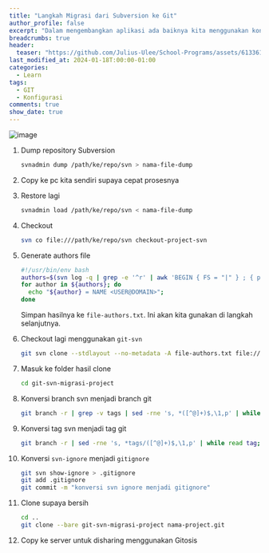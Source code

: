 ```yaml
---
title: "Langkah Migrasi dari Subversion ke Git"
author_profile: false
excerpt: "Dalam mengembangkan aplikasi ada baiknya kita menggunakan konsep versioning, baik sendiri atau pun tim."
breadcrumbs: true
header:
  teaser: "https://github.com/Julius-Ulee/School-Programs/assets/61336116/14c48bb6-cf27-420a-b694-218a6d3fc27c"
last_modified_at: 2024-01-18T:00:00-01:00
categories:
  - Learn
tags:
  - GIT
  - Konfigurasi
comments: true
show_date: true
---
```


![image](https://github.com/Julius-Ulee/School-Programs/assets/61336116/f47c9140-0cb4-48ca-a5fe-829dfc3592ce)

1. Dump repository Subversion
    ```bash
    svnadmin dump /path/ke/repo/svn > nama-file-dump
    ```

2. Copy ke pc kita sendiri supaya cepat prosesnya

3. Restore lagi
    ```bash
    svnadmin load /path/ke/repo/svn < nama-file-dump
    ```

4. Checkout
    ```bash
    svn co file:///path/ke/repo/svn checkout-project-svn
    ```

5. Generate authors file
    ```bash
    #!/usr/bin/env bash
    authors=$(svn log -q | grep -e '^r' | awk 'BEGIN { FS = "|" } ; { print $2 }' | sort | uniq)
    for author in ${authors}; do
      echo "${author} = NAME <USER@DOMAIN>";
    done
    ```
    Simpan hasilnya ke `file-authors.txt`. Ini akan kita gunakan di langkah selanjutnya. 

6. Checkout lagi menggunakan `git-svn`
    ```bash
    git svn clone --stdlayout --no-metadata -A file-authors.txt file:///path/ke/repo git-svn-migrasi-project
    ```

7. Masuk ke folder hasil clone
    ```bash
    cd git-svn-migrasi-project
    ```

8. Konversi branch svn menjadi branch git
    ```bash
    git branch -r | grep -v tags | sed -rne 's, *([^@]+)$,\1,p' | while read branch; do echo "git branch $branch $branch"; done | sh
    ```

9. Konversi tag svn menjadi tag git
    ```bash
    git branch -r | sed -rne 's, *tags/([^@]+)$,\1,p' | while read tag; do echo "git tag $tag 'tags/${tag}^'; git branch -r -d tags/$tag"; done | sh
    ```

10. Konversi `svn-ignore` menjadi `gitignore`
    ```bash
    git svn show-ignore > .gitignore
    git add .gitignore
    git commit -m "konversi svn ignore menjadi gitignore"
    ```

11. Clone supaya bersih
    ```bash
    cd ..
    git clone --bare git-svn-migrasi-project nama-project.git
    ```

12. Copy ke server untuk disharing menggunakan Gitosis
